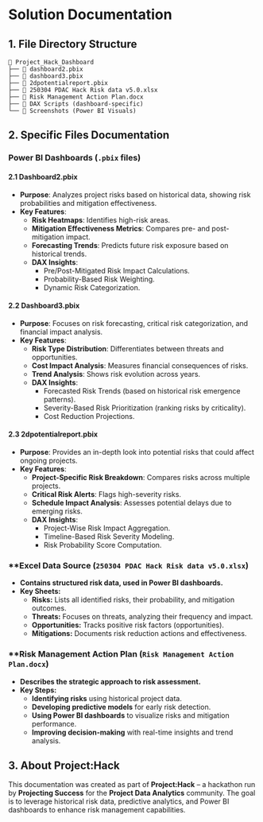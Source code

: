 # Solution Documentation

## **1. File Directory Structure**

```
📂 Project_Hack_Dashboard
├── 📄 dashboard2.pbix
├── 📄 dashboard3.pbix
├── 📄 2dpotentialreport.pbix
├── 📄 250304 PDAC Hack Risk data v5.0.xlsx
├── 📄 Risk Management Action Plan.docx
├── 📄 DAX Scripts (dashboard-specific)
└── 📂 Screenshots (Power BI Visuals)
```

## **2. Specific Files Documentation**

### **Power BI Dashboards (`.pbix` files)**

#### **2.1 Dashboard2.pbix**
- **Purpose**: Analyzes project risks based on historical data, showing risk probabilities and mitigation effectiveness.
- **Key Features**:
  - **Risk Heatmaps**: Identifies high-risk areas.
  - **Mitigation Effectiveness Metrics**: Compares pre- and post-mitigation impact.
  - **Forecasting Trends**: Predicts future risk exposure based on historical trends.
  - **DAX Insights**:
    - Pre/Post-Mitigated Risk Impact Calculations.
    - Probability-Based Risk Weighting.
    - Dynamic Risk Categorization.

#### **2.2 Dashboard3.pbix**
- **Purpose**: Focuses on risk forecasting, critical risk categorization, and financial impact analysis.
- **Key Features**:
  - **Risk Type Distribution**: Differentiates between threats and opportunities.
  - **Cost Impact Analysis**: Measures financial consequences of risks.
  - **Trend Analysis**: Shows risk evolution across years.
  - **DAX Insights**:
    - Forecasted Risk Trends (based on historical risk emergence patterns).
    - Severity-Based Risk Prioritization (ranking risks by criticality).
    - Cost Reduction Projections.

#### **2.3 2dpotentialreport.pbix**
- **Purpose**: Provides an in-depth look into potential risks that could affect ongoing projects.
- **Key Features**:
  - **Project-Specific Risk Breakdown**: Compares risks across multiple projects.
  - **Critical Risk Alerts**: Flags high-severity risks.
  - **Schedule Impact Analysis**: Assesses potential delays due to emerging risks.
  - **DAX Insights**:
    - Project-Wise Risk Impact Aggregation.
    - Timeline-Based Risk Severity Modeling.
    - Risk Probability Score Computation.

### **Excel Data Source (`250304 PDAC Hack Risk data v5.0.xlsx`)
- **Contains structured risk data, used in Power BI dashboards.**
- **Key Sheets:**
  - **Risks:** Lists all identified risks, their probability, and mitigation outcomes.
  - **Threats:** Focuses on threats, analyzing their frequency and impact.
  - **Opportunities:** Tracks positive risk factors (opportunities).
  - **Mitigations:** Documents risk reduction actions and effectiveness.

### **Risk Management Action Plan (`Risk Management Action Plan.docx`)
- **Describes the strategic approach to risk assessment.**
- **Key Steps:**
  - **Identifying risks** using historical project data.
  - **Developing predictive models** for early risk detection.
  - **Using Power BI dashboards** to visualize risks and mitigation performance.
  - **Improving decision-making** with real-time insights and trend analysis.

## **3. About Project:Hack**
This documentation was created as part of **Project:Hack** – a hackathon run by **Projecting Success** for the **Project Data Analytics** community. The goal is to leverage historical risk data, predictive analytics, and Power BI dashboards to enhance risk management capabilities.

